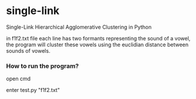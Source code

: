 # single-link
Single-Link Hierarchical Agglomerative Clustering in Python

in f1f2.txt file each line has two formants representing the sound of a vowel, the program will cluster these vowels using the euclidian distance between sounds of vowels. 

### How to run the program?

open cmd

enter test.py "f1f2.txt"
